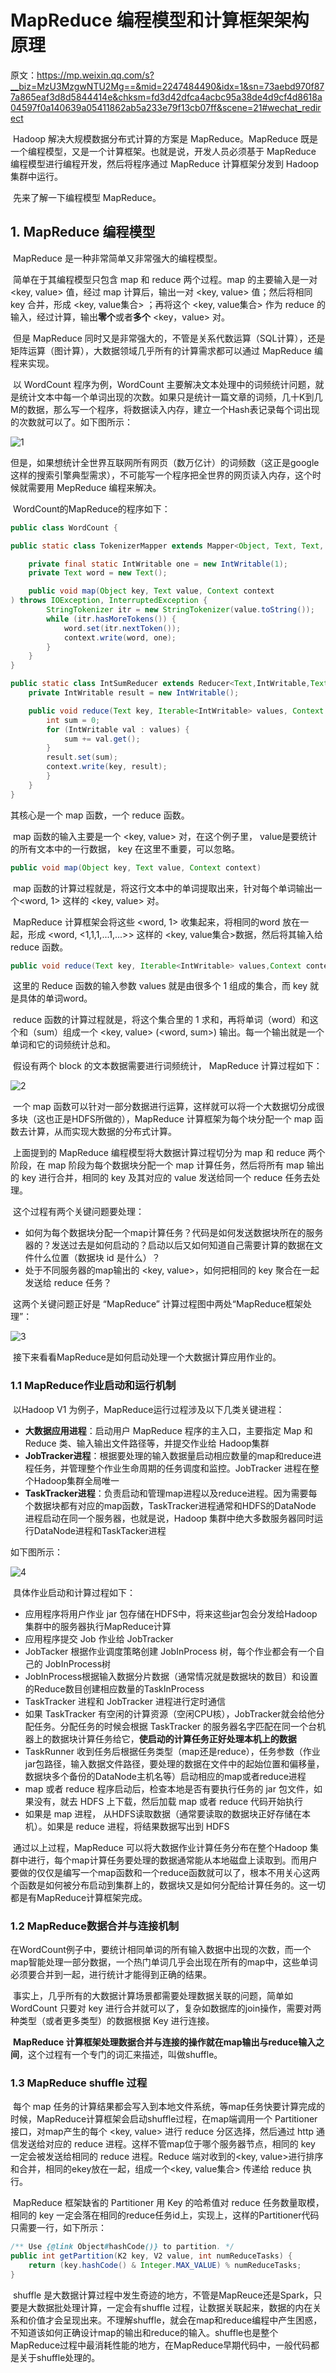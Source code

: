# MapReduce 编程模型和计算框架架构原理

原文：https://mp.weixin.qq.com/s?__biz=MzU3MzgwNTU2Mg==&mid=2247484490&idx=1&sn=73aebd970f877a865eaf3d8d5844414e&chksm=fd3d42dfca4acbc95a38de4d9cf4d8618a04597f0a140639a05411862ab5a233e79f13cb07ff&scene=21#wechat_redirect



​        Hadoop 解决大规模数据分布式计算的方案是 MapReduce。MapReduce 既是一个编程模型，又是一个计算框架。也就是说，开发人员必须基于 MapReduce 编程模型进行编程开发，然后将程序通过 MapReduce 计算框架分发到 Hadoop 集群中运行。

​        先来了解一下编程模型 MapReduce。

## 1. MapReduce 编程模型

​        MapReduce 是一种非常简单又非常强大的编程模型。

​        简单在于其编程模型只包含 map 和 reduce 两个过程。map 的主要输入是一对 <key, value> 值，经过 map 计算后，输出一对 <key, value> 值；然后将相同 key 合并，形成 <key, value集合> ；再将这个 <key, value集合> 作为 reduce 的输入，经过计算，输出**零个**或者**多个** <key，value> 对。

​       但是 MapReduce 同时又是非常强大的，不管是关系代数运算（SQL计算），还是矩阵运算（图计算），大数据领域几乎所有的计算需求都可以通过 MapReduce 编程来实现。

​        以 WordCount 程序为例，WordCount 主要解决文本处理中的词频统计问题，就是统计文本中每一个单词出现的次数。如果只是统计一篇文章的词频，几十K到几M的数据，那么写一个程序，将数据读入内存，建立一个Hash表记录每个词出现的次数就可以了。如下图所示：

![1](./images/MapReduce/1.webp)

​        但是，如果想统计全世界互联网所有网页（数万亿计）的词频数（这正是google这样的搜索引擎典型需求），不可能写一个程序把全世界的网页读入内存，这个时候就需要用 MepReduce 编程来解决。

​        WordCount的MapReduce的程序如下：

```java
public class WordCount {

public static class TokenizerMapper extends Mapper<Object, Text, Text, IntWritable>{

    private final static IntWritable one = new IntWritable(1);
    private Text word = new Text();

    public void map(Object key, Text value, Context context
) throws IOException, InterruptedException {
        StringTokenizer itr = new StringTokenizer(value.toString());
        while (itr.hasMoreTokens()) {
            word.set(itr.nextToken());
            context.write(word, one);
        }
    }
}

public static class IntSumReducer extends Reducer<Text,IntWritable,Text,IntWritable> {
    private IntWritable result = new IntWritable();

    public void reduce(Text key, Iterable<IntWritable> values, Context context ) throws IOException, InterruptedException {
        int sum = 0;
        for (IntWritable val : values) {
            sum += val.get();
        }
        result.set(sum);
        context.write(key, result);
        }
    }
}
```

其核心是一个 map 函数，一个 reduce 函数。

​        map 函数的输入主要是一个 <key, value> 对，在这个例子里， value是要统计的所有文本中的一行数据， key 在这里不重要，可以忽略。

```java
public void map(Object key, Text value, Context context)
```

​        map 函数的计算过程就是，将这行文本中的单词提取出来，针对每个单词输出一个<word, 1> 这样的 <key, value> 对。

​        MapReduce 计算框架会将这些 <word, 1> 收集起来，将相同的word 放在一起，形成 <word, <1,1,1,...1,...>> 这样的 <key, value集合>数据，然后将其输入给 reduce 函数。

```java
public void reduce(Text key, Iterable<IntWritable> values,Context context)
```

​        这里的 Reduce 函数的输入参数 values 就是由很多个 1 组成的集合，而 key 就是具体的单词word。

​        reduce 函数的计算过程就是，将这个集合里的 1 求和，再将单词（word）和这个和（sum）组成一个 <key, value> (<word, sum>) 输出。每一个输出就是一个单词和它的词频统计总和。

​        假设有两个 block 的文本数据需要进行词频统计， MapReduce 计算过程如下：

![2](./images/MapReduce/2.webp)

​        一个 map 函数可以针对一部分数据进行运算，这样就可以将一个大数据切分成很多块（这也正是HDFS所做的），MapReduce 计算框架为每个块分配一个 map 函数去计算，从而实现大数据的分布式计算。

​        上面提到的 MapReduce 编程模型将大数据计算过程切分为 map 和 reduce 两个阶段，在 map 阶段为每个数据块分配一个 map 计算任务，然后将所有 map 输出的 key 进行合并，相同的 key 及其对应的 value 发送给同一个 reduce 任务去处理。

​        这个过程有两个关键问题要处理：

* 如何为每个数据块分配一个map计算任务？代码是如何发送数据块所在的服务器的？发送过去是如何启动的？启动以后又如何知道自己需要计算的数据在文件什么位置（数据块 id 是什么）？
* 处于不同服务器的map输出的 <key, value>，如何把相同的 key 聚合在一起发送给 reduce 任务？

​        这两个关键问题正好是 “MapReduce” 计算过程图中两处“MapReduce框架处理”：

![3](./images/MapReduce/3.webp)

​        接下来看看MapReduce是如何启动处理一个大数据计算应用作业的。

### 1.1 MapReduce作业启动和运行机制

​        以Hadoop V1 为例子，MapReduce运行过程涉及以下几类关键进程：

* **大数据应用进程**：启动用户 MapReduce 程序的主入口，主要指定 Map 和 Reduce 类、输入输出文件路径等，并提交作业给 Hadoop集群
* **JobTracker进程**：根据要处理的输入数据量启动相应数量的map和reduce进程任务，并管理整个作业生命周期的任务调度和监控。JobTracker 进程在整个Hadoop集群全局唯一
* **TaskTracker进程**：负责启动和管理map进程以及reduce进程。因为需要每个数据块都有对应的map函数，TaskTracker进程通常和HDFS的DataNode 进程启动在同一个服务器，也就是说，Hadoop 集群中绝大多数服务器同时运行DataNode进程和TaskTacker进程

如下图所示：

![4](./images/MapReduce/4.webp)

​        具体作业启动和计算过程如下：

* 应用程序将用户作业 jar 包存储在HDFS中，将来这些jar包会分发给Hadoop集群中的服务器执行MapReduce计算
* 应用程序提交 Job 作业给 JobTracker
* JobTacker 根据作业调度策略创建 JobInProcess 树，每个作业都会有一个自己的 JobInProcess树
* JobInProcess根据输入数据分片数据（通常情况就是数据块的数目）和设置的Reduce数目创建相应数量的TaskInProcess
* TaskTracker 进程和 JobTracker 进程进行定时通信
* 如果 TaskTracker 有空闲的计算资源（空闲CPU核），JobTracker就会给他分配任务。分配任务的时候会根据 TaskTracker 的服务器名字匹配在同一个台机器上的数据块计算任务给它，**使启动的计算任务正好处理本机上的数据**
* TaskRunner 收到任务后根据任务类型（map还是reduce），任务参数（作业jar包路径，输入数据文件路径，要处理的数据在文件中的起始位置和偏移量，数据块多个备份的DataNode主机名等）启动相应的map或者reduce进程
* map 或者 reduce 程序启动后，检查本地是否有要执行任务的 jar 包文件，如果没有，就去 HDFS 上下载，然后加载 map 或者 reduce 代码开始执行
* 如果是 map 进程， 从HDFS读取数据（通常要读取的数据块正好存储在本机）。如果是 reduce 进程，将结果数据写出到 HDFS

​        通过以上过程，MapReduce 可以将大数据作业计算任务分布在整个Hadoop 集群中进行，每个map计算任务要处理的数据通常能从本地磁盘上读取到。而用户要做的仅仅是编写一个map函数和一个reduce函数就可以了，根本不用关心这两个函数是如何被分布启动到集群上的，数据块又是如何分配给计算任务的。这一切都是有MapReduce计算框架完成。

### 1.2 MapReduce数据合并与连接机制

​        在WordCount例子中，要统计相同单词的所有输入数据中出现的次数，而一个map智能处理一部分数据，一个热门单词几乎会出现在所有的map中，这些单词必须要合并到一起，进行统计才能得到正确的结果。

​        事实上，几乎所有的大数据计算场景都需要处理数据关联的问题，简单如 WordCount 只要对 key 进行合并就可以了，复杂如数据库的join操作，需要对两种类型（或者更多类型）的数据根据 Key 进行连接。

​        **MapReduce 计算框架处理数据合并与连接的操作就在map输出与reduce输入之间**，这个过程有一个专门的词汇来描述，叫做shuffle。

### 1.3 MapReduce shuffle 过程

​        每个 map 任务的计算结果都会写入到本地文件系统，等map任务快要计算完成的时候，MapReduce计算框架会启动shuffle过程，在map端调用一个 Partitioner 接口，对map产生的每个 <key, value> 进行 reduce 分区选择，然后通过 http 通信发送给对应的 reduce 进程。这样不管map位于哪个服务器节点，相同的 key 一定会被发送给相同的 reduce 进程。Reduce 端对收到的<key, value>进行排序和合并，相同的ekey放在一起，组成一个<key, value集合> 传递给 reduce 执行。

​        MapReduce 框架缺省的 Partitioner 用 Key 的哈希值对 reduce 任务数量取模，相同的 key 一定会落在相同的reduce任务id上，实现上，这样的Partitioner代码只需要一行，如下所示：

```java
/** Use {@link Object#hashCode()} to partition. */ 
public int getPartition(K2 key, V2 value, int numReduceTasks) { 
    return (key.hashCode() & Integer.MAX_VALUE) % numReduceTasks; 
}
```

​        shuffle 是大数据计算过程中发生奇迹的地方，不管是MapReuce还是Spark，只要是大数据批处理计算，一定会有shuffle 过程，让数据关联起来，数据的内在关系和价值才会呈现出来。不理解shuffle，就会在map和reduce编程中产生困惑，不知道该如何正确设计map的输出和reduce的输入。shuffle也是整个MapReduce过程中最消耗性能的地方，在MapReduce早期代码中，一般代码都是关于shuffle处理的。